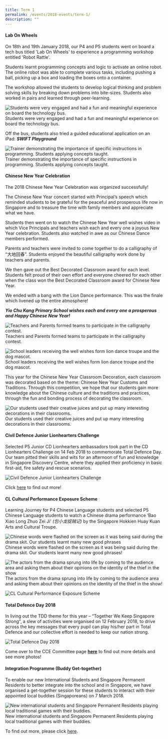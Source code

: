 ```yaml
---
title: Term 1
permalink: /events/2018-events/term-1/
description: ""
---
```

#### **Lab On Wheels**  

On 18th and 19th January 2018, our P4 and P5 students went on board a tech bus titled 'Lab On Wheels' to experience a programming workshop entitled 'Robot Rattle'.

Students learnt programming concepts and logic to activate an online robot. The online robot was able to complete various tasks, including pushing a ball, picking up a box and loading the boxes onto a container.

The workshop allowed the students to develop logical thinking and problem solving skills by breaking down problems into bite-sizes. Students also worked in pairs and learned through peer-learning.


![Students were very engaged and had a fun and meaningful experience on board the technology bus.](/images/lab%20on%20wheels1.png)
Students were very engaged and had a fun and meaningful experience on board the technology bus.

Off the bus, students also tried a guided educational application on an iPad: **_SWIFT Playground_**

![Trainer demonstrating the importance of specific instructions in programming. Students applying concepts taught.](/images/lab%20on%20wheels2.png)
Trainer demonstrating the importance of specific instructions in programming. Students applying concepts taught.
  
  
#### **Chinese New Year Celebration**   

The 2018 Chinese New Year Celebration was organized successfully!

The Chinese New Year concert started with Principal’s speech which reminded students to be grateful for the peaceful and prosperous life now in Singapore and to treasure the time with family members and appreciate what we have.

Students then went on to watch the Chinese New Year well wishes video in which Vice Principals and teachers wish each and every one a joyous New Year celebration. Students also watched in awe as our Chinese Dance members performed.

Parents and teachers were invited to come together to do a calligraphy of “大地回春”. Students enjoyed the beautiful calligraphy work done by teachers and parents.

We then gave out the Best Decorated Classroom award for each level. Students felt proud of their own effort and everyone cheered for each other when the class won the Best Decorated Classroom award for Chinese New Year.

We ended with a bang with the Lion Dance performance. This was the finale which livened up the entire atmosphere!

**_Yio Chu Kang Primary School wishes each and every one a prosperous and Happy Chinese New Year!_**

![Teachers and Parents formed teams to participate in the calligraphy contest.](/images/cny%20celebration1.png)
Teachers and Parents formed teams to participate in the calligraphy contest.

![School leaders receiving the well wishes form lion dance troupe and the dog mascot.](/images/cny%20celebration2.png)
School leaders receiving the well wishes form lion dance troupe and the dog mascot.

This year for the Chinese New Year Classroom Decoration, each classroom was decorated based on the theme: Chinese New Year Customs and Traditions. Through this competition, we hope that our students gain more knowledge about the Chinese culture and the traditions and practices, through the fun and bonding process of decorating the classroom.  

 ![Our students used their creative juices and put up many interesting decorations in their classrooms.](/images/cny%20celebration3.png)
 Our students used their creative juices and put up many interesting decorations in their classrooms.
  
  
#### **Civil Defence Junior Lionhearters Challenge**  
  

Selected P5 Junior CD Lionhearters ambassadors took part in the CD Lionhearters Challenge on 14 Feb 2018 to commemorate Total Defence Day. Our team pitted their skills and wits for an afternoon of fun and knowledge in Singapore Discovery Centre, where they applied their proficiency in basic first-aid, fire safety and rescue scenarios.

![Civil Defence Junior Lionhearters Challenge](/images/Civil%20Defence%20Junior%20Lionhearters%20Challenge.jpg)

Click [here](/departments/character-n-citizenship-education-cce/civil-defence-junior-lionhearters-challenge) to find out more!

#### **CL Cultural Performance Exposure Scheme**  

Learning Journey for P4 Chinese Language students and selected P5 Chinese Language students to watch a Chinese drama performance ‘Bao Xiao Long Zhuo Zei Ji’&nbsp;_(包小龙捉贼记)_&nbsp;by the Singapore Hokkien Huay Kuan Arts and Cultural Troupe.

![Chinese words were flashed on the screen as it was being said during the drama skit. Our students learnt many new good phrases](/images/CL%20cutural%20performance%20exposure.png)
Chinese words were flashed on the screen as it was being said during the drama skit. Our students learnt many new good phrases!

![The actors from the drama sprung into life by coming to the audience area and asking them about their opinions on the identity of the thief in the show](/images/CL%20cutural%20performance%20exposure2.png)
The actors from the drama sprung into life by coming to the audience area and asking them about their opinions on the identity of the thief in the show!

![CL Cultural Performance Exposure Scheme](/images/CL%20cutural%20performance%20exposure3.png)
  
#### **Total Defence Day 2018**  
  
In living out the TDD theme for this year – “Together We Keep Singapore Strong”, a slew of activities were organised on 12 February 2018, to drive across the key messages that every pupil can play his/her part in Total Defence and our collective effort is needed to keep our nation strong.

![Total Defence Day 2018](/images/TDD%202018.png)

  
Come over to the CCE Committee page&nbsp;**[here](https://yiochukangpri.moe.edu.sg/departments/character-n-citizenship-education-cce/total-defence-day-2018)**&nbsp;to find out more details and see more photos!  
  
  
#### **Integration Programme (Buddy Get-together)**  

To enable our new International Students and Singapore Permanent Residents to better integrate into the school and in Singapore, we have organised a get-together session for these students to interact with their appointed local buddies (Singaporeans) on 7 March 2018.

![New international students and Singapore Permanent Residents playing local traditional games with their buddies.](/images/Integration%20Programme%20Buddy%20GetTogether.png)
New international students and Singapore Permanent Residents playing local traditional games with their buddies.
  
To find out more, please click&nbsp;[here](https://yiochukangpri.moe.edu.sg/departments/character-n-citizenship-education-cce/integration-programme-2018).